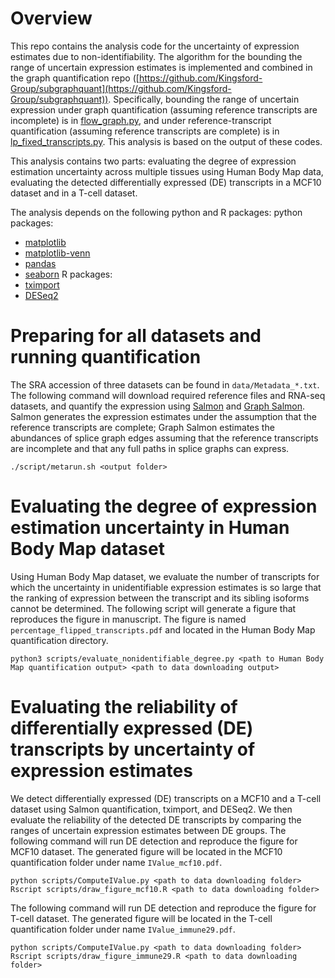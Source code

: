 # Overview
This repo contains the analysis code for the uncertainty of expression estimates due to non-identifiability. The algorithm for the bounding the range of uncertain expression estimates is implemented and combined in the graph quantification repo ([https://github.com/Kingsford-Group/subgraphquant](https://github.com/Kingsford-Group/subgraphquant)). Specifically, bounding the range of uncertain expression under graph quantification (assuming reference transcripts are incomplete) is in [flow_graph.py](https://github.com/Kingsford-Group/subgraphquant/blob/master/src/flow_graph.py), and under reference-transcript quantification (assuming reference transcripts are complete) is in [lp_fixed_transcripts.py](https://github.com/Kingsford-Group/subgraphquant/blob/master/src/lp_fixed_transcripts.py). This analysis is based on the output of these codes.

This analysis contains two parts: evaluating the degree of expression estimation uncertainty across multiple tissues using Human Body Map data, evaluating the detected differentially expressed (DE) transcripts in a MCF10 dataset and in a T-cell dataset.

The analysis depends on the following python and R packages:
python packages:
+ [matplotlib](https://matplotlib.org/)
+ [matplotlib-venn](https://pypi.org/project/matplotlib-venn/)
+ [pandas](https://pandas.pydata.org/)
+ [seaborn](https://seaborn.pydata.org/)
R packages:
+ [tximport](https://bioconductor.org/packages/release/bioc/html/tximport.html)
+ [DESeq2](https://bioconductor.org/packages/release/bioc/html/DESeq2.html)


# Preparing for all datasets and running quantification
The SRA accession of three datasets can be found in `data/Metadata_*.txt`. The following command will download required reference files and RNA-seq datasets, and quantify the expression using [Salmon](https://salmon.readthedocs.io/en/latest/) and [Graph Salmon](https://github.com/Kingsford-Group/subgraphquant). Salmon generates the expression estimates under the assumption that the reference transcripts are complete; Graph Salmon estimates the abundances of splice graph edges assuming that the reference transcripts are incomplete and that any full paths in splice graphs can express.
```
./script/metarun.sh <output folder>
```

# Evaluating the degree of expression estimation uncertainty in Human Body Map dataset
Using Human Body Map dataset, we evaluate the number of transcripts for which the uncertainty in unidentifiable expression estimates is so large that the ranking of expression between the transcript and its sibling isoforms cannot be determined. The following script will generate a figure that reproduces the figure in manuscript. The figure is named `percentage_flipped_transcripts.pdf` and located in the Human Body Map quantification directory.
```
python3 scripts/evaluate_nonidentifiable_degree.py <path to Human Body Map quantification output> <path to data downloading output>
```

# Evaluating the reliability of differentially expressed (DE) transcripts by uncertainty of expression estimates
We detect differentially expressed (DE) transcripts on a MCF10 and a T-cell dataset using Salmon quantification, tximport, and DESeq2. We then evaluate the reliability of the detected DE transcripts by comparing the ranges of uncertain expression estimates between DE groups. The following command will run DE detection and reproduce the figure for MCF10 dataset. The generated figure will be located in the MCF10 quantification folder under name `IValue_mcf10.pdf`.
```
python scripts/ComputeIValue.py <path to data downloading folder>
Rscript scripts/draw_figure_mcf10.R <path to data downloading folder>
```

The following command will run DE detection and reproduce the figure for T-cell dataset. The generated figure will be located in the T-cell quantification folder under name `IValue_immune29.pdf`.
```
python scripts/ComputeIValue.py <path to data downloading folder>
Rscript scripts/draw_figure_immune29.R <path to data downloading folder>
```
